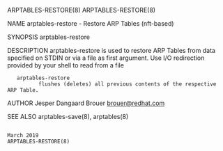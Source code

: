 ARPTABLES-RESTORE(8)                                                                                                                                                                     ARPTABLES-RESTORE(8)

NAME
       arptables-restore - Restore ARP Tables (nft-based)

SYNOPSIS
       arptables-restore

DESCRIPTION
       arptables-restore is used to restore ARP Tables from data specified on STDIN or via a file as first argument.  Use I/O redirection provided by your shell to read from a file

       arptables-restore
              flushes (deletes) all previous contents of the respective ARP Table.

AUTHOR
       Jesper Dangaard Brouer <brouer@redhat.com>

SEE ALSO
       arptables-save(8), arptables(8)

                                                                                                  March 2019                                                                             ARPTABLES-RESTORE(8)
